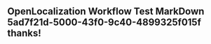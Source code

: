 <properties
ms.topic="hero-topic"
ms.test1="hero-topic"
ms.test2="test"/>

## OpenLocalization Workflow Test MarkDown 5ad7f21d-5000-43f0-9c40-4899325f015f thanks!

